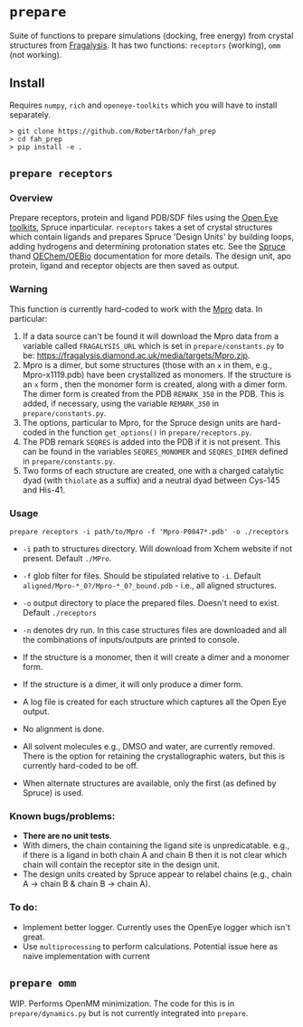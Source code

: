 # `prepare` 
Suite of functions to prepare simulations (docking, free energy) from crystal structures from [Fragalysis](https://fragalysis.diamond.ac.uk/viewer/react/landing). 
It has two functions: `receptors` (working), `omm` (not working). 

## Install

Requires `numpy`, `rich` and `openeye-toolkits` which you will have to install separately. 

```
> git clone https://github.com/RobertArbon/fah_prep
> cd fah_prep
> pip install -e . 
```

## `prepare receptors`

### Overview
Prepare receptors, protein and ligand PDB/SDF files using the [Open Eye toolkits](https://docs.eyesopen.com/toolkits/python/index.html), 
Spruce inparticular. `receptors` takes a set of crystal structures which contain ligands and prepares Spruce 'Design Units'
by building loops, adding hydrogens and determining protonation states etc. See the [Spruce](https://docs.eyesopen.com/toolkits/python/sprucetk/index.html)
thand [OEChem/OEBio]( https://docs.eyesopen.com/toolkits/python/oechemtk/index.html#oebio-theory) documentation for more details.
The design unit, apo protein, ligand and receptor objects are then saved as output.  

### Warning
This function is currently hard-coded to work with the [Mpro](https://fragalysis.diamond.ac.uk/viewer/react/preview/target/Mpro)
data. In particular: 
1. If a data source can't be found it will download the Mpro data from a variable called `FRAGALYSIS_URL` which is set in
`prepare/constants.py` to be: https://fragalysis.diamond.ac.uk/media/targets/Mpro.zip.
2. Mpro is a dimer, but some structures (those with an `x` in them, e.g., Mpro-x1119.pdb) have been crystallized
   as monomers.  If the structure is an `x` form , then the monomer form is created, along with a dimer form. The dimer form
   is created from the PDB `REMARK_350` in the PDB. This is added, if necessary, using the variable `REMARK_350` in
   `prepare/constants.py`. 
2. The options, particular to Mpro, for the Spruce design units are hard-coded in the function `get_options()` in `prepare/receptors.py`. 
2. The PDB remark `SEQRES` is added into the PDB if it is not present. This can be found in the variables 
   `SEQRES_MONOMER` and `SEQRES_DIMER` defined in `prepare/constants.py`.
3. Two forms of each structure are created, one with a charged catalytic dyad (with `thiolate` as a suffix) and a 
   neutral dyad between Cys-145 and His-41. 
   
### Usage

```
prepare receptors -i path/to/Mpro -f 'Mpro-P0047*.pdb' -o ./receptors
```
* `-i` path to structures directory. Will download from Xchem website if not present.
  Default `./MPro`. 
* `-f` glob filter for files. Should be stipulated relative to `-i`.  Default `aligned/Mpro-*_0?/Mpro-*_0?_bound.pdb` - i.e., all 
  aligned structures. 
* `-o` output directory to place the prepared files. Doesn't need to exist. Default `./receptors`
* `-n` denotes dry run. In this case structures files are downloaded and all the combinations of inputs/outputs
    are printed to console. 

* If the structure is a monomer, then it will create a dimer and a monomer form. 
* If the structure is a dimer, it will only produce a dimer form.
* A log file is created for each structure which captures all the Open Eye output. 
* No alignment is done. 
* All solvent molecules e.g., DMSO and water, are currently removed. There is the option for retaining the 
crystallographic waters, but this is currently hard-coded to be off.
* When alternate structures are available, only the first (as defined by Spruce) is used. 

### Known bugs/problems:
* **There are no unit tests**. 
* With dimers, the chain containing the ligand site is unpredicatable. e.g., if there is a ligand in both 
chain A and chain B then it is not clear which chain will contain the receptor site in the design unit.
* The design units created by Spruce appear to relabel chains (e.g., chain A -> chain B & chain B -> chain A). 

### To do: 

* Implement better logger. Currently uses the OpenEye logger which isn't great.   
* Use `multiprocessing` to perform calculations. Potential issue here as naive implementation with current  

## `prepare omm`
WIP. Performs OpenMM minimization. The code for this is in `prepare/dynamics.py` but is not currently integrated into
`prepare`. 




